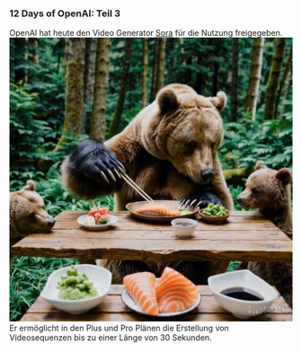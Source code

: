 ### 12 Days of OpenAI: Teil 3

OpenAI hat heute den Video Generator [Sora](https://openai.com/sora/) für die Nutzung freigegeben.
![KI generiertes Bild](images/sora.png)
Er ermöglicht in den Plus und Pro Plänen die Erstellung von Videosequenzen bis zu einer Länge von 30 Sekunden.

